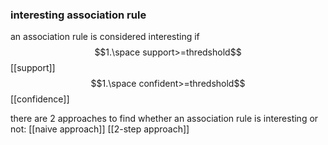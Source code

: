 ### interesting association rule
an association rule is considered interesting if
$$1.\space support>=thredshold$$
[[support]]
$$1.\space confident>=thredshold$$
[[confidence]]

there are 2 approaches to find whether an association rule is interesting or not:
[[naive approach]]
[[2-step approach]]
